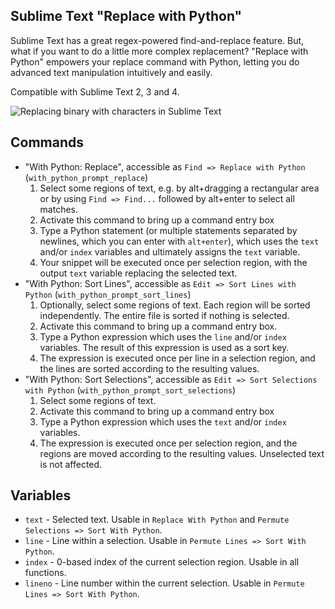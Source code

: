 ## Sublime Text "Replace with Python"

Sublime Text has a great regex-powered find-and-replace feature. But, what if you want to do a little more complex replacement? "Replace with Python" empowers your replace command with Python, letting you do advanced text manipulation intuitively and easily.

Compatible with Sublime Text 2, 3 and 4.

![Replacing binary with characters in Sublime Text](https://nneonneo.github.io/sublime-replace-with-python/samples/RWP_Binary.gif)

## Commands

- "With Python: Replace", accessible as `Find => Replace with Python` (`with_python_prompt_replace`)
    1. Select some regions of text, e.g. by alt+dragging a rectangular area or by using  `Find => Find...` followed by alt+enter to select all matches.
    2. Activate this command to bring up a command entry box
    3. Type a Python statement (or multiple statements separated by newlines, which you can enter with `alt+enter`), which uses the `text` and/or `index` variables and ultimately assigns the `text` variable.
    4. Your snippet will be executed once per selection region, with the output `text` variable replacing the selected text.
- "With Python: Sort Lines", accessible as `Edit => Sort Lines with Python` (`with_python_prompt_sort_lines`)
    1. Optionally, select some regions of text. Each region will be sorted independently. The entire file is sorted if nothing is selected.
    2. Activate this command to bring up a command entry box.
    3. Type a Python expression which uses the `line` and/or `index` variables. The result of this expression is used as a sort key.
    4. The expression is executed once per line in a selection region, and the lines are sorted according to the resulting values.
- "With Python: Sort Selections", accessible as `Edit => Sort Selections with Python` (`with_python_prompt_sort_selections`)
    1. Select some regions of text.
    2. Activate this command to bring up a command entry box
    3. Type a Python expression which uses the `text` and/or `index` variables.
    4. The expression is executed once per selection region, and the regions are moved according to the resulting values. Unselected text is not affected.

## Variables

- `text` - Selected text. Usable in `Replace With Python` and `Permute Selections => Sort With Python`.
- `line` - Line within a selection. Usable in `Permute Lines => Sort With Python`.
- `index` - 0-based index of the current selection region. Usable in all functions.
- `lineno` - Line number within the current selection. Usable in `Permute Lines => Sort With Python`.
